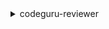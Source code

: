 <details>

<summary>
codeguru-reviewer
</summary>

- <details><summary>associate-repository</summary>

  * --repository
  * --client-request-token
  * --tags
  * --kms-key-details
  * --cli-input-json
  * --cli-input-yaml
  * --generate-cli-skeleton


- <details><summary>create-code-review</summary>

  * --name
  * --repository-association-arn
  * --type
  * --client-request-token
  * --cli-input-json
  * --cli-input-yaml
  * --generate-cli-skeleton


- <details><summary>describe-code-review</summary>

  * --code-review-arn
  * --cli-input-json
  * --cli-input-yaml
  * --generate-cli-skeleton


- <details><summary>describe-recommendation-feedback</summary>

  * --code-review-arn
  * --recommendation-id
  * --user-id
  * --cli-input-json
  * --cli-input-yaml
  * --generate-cli-skeleton


- <details><summary>describe-repository-association</summary>

  * --association-arn
  * --cli-input-json
  * --cli-input-yaml
  * --generate-cli-skeleton


- <details><summary>disassociate-repository</summary>

  * --association-arn
  * --cli-input-json
  * --cli-input-yaml
  * --generate-cli-skeleton


- <details><summary>help</summary>

  * 


- <details><summary>list-code-reviews</summary>

  * --provider-types
  * --states
  * --repository-names
  * --type
  * --max-results
  * --next-token
  * --cli-input-json
  * --cli-input-yaml
  * --generate-cli-skeleton


- <details><summary>list-recommendation-feedback</summary>

  * --next-token
  * --max-results
  * --code-review-arn
  * --user-ids
  * --recommendation-ids
  * --cli-input-json
  * --cli-input-yaml
  * --generate-cli-skeleton


- <details><summary>list-recommendations</summary>

  * --next-token
  * --max-results
  * --code-review-arn
  * --cli-input-json
  * --cli-input-yaml
  * --generate-cli-skeleton


- <details><summary>list-repository-associations</summary>

  * --provider-types
  * --states
  * --names
  * --owners
  * --cli-input-json
  * --cli-input-yaml
  * --starting-token
  * --page-size
  * --max-items
  * --generate-cli-skeleton


- <details><summary>list-tags-for-resource</summary>

  * --resource-arn
  * --cli-input-json
  * --cli-input-yaml
  * --generate-cli-skeleton


- <details><summary>put-recommendation-feedback</summary>

  * --code-review-arn
  * --recommendation-id
  * --reactions
  * --cli-input-json
  * --cli-input-yaml
  * --generate-cli-skeleton


- <details><summary>tag-resource</summary>

  * --resource-arn
  * --tags
  * --cli-input-json
  * --cli-input-yaml
  * --generate-cli-skeleton


- <details><summary>untag-resource</summary>

  * --resource-arn
  * --tag-keys
  * --cli-input-json
  * --cli-input-yaml
  * --generate-cli-skeleton


- <details><summary>wait</summary>

  * 


</details>

